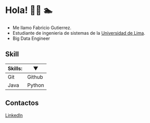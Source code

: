 # Hola!   👨‍💻 🏊
- Me llamo Fabricio Gutierrez.
- Estudiante de ingenieria de sistemas de la [Universidad de Lima](https://www.ulima.edu.pe/).
- Big Data Engineer

## Skill  
|Skills:|▼ | 
|---|----|
|Git|Github|
|Java | Python|

## Contactos 
[Linkedln](https://www.linkedin.com/in/fabricio-stefano-guti%C3%A9rrez-rosales-1746a21b9/)
